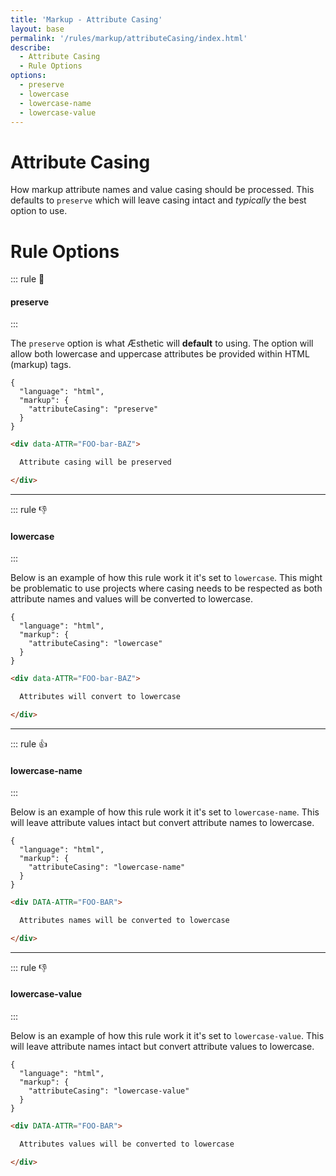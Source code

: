 ```yaml
---
title: 'Markup - Attribute Casing'
layout: base
permalink: '/rules/markup/attributeCasing/index.html'
describe:
  - Attribute Casing
  - Rule Options
options:
  - preserve
  - lowercase
  - lowercase-name
  - lowercase-value
---
```


# Attribute Casing

How markup attribute names and value casing should be processed. This defaults to `preserve` which will leave casing intact and _typically_ the best option to use.

# Rule Options

::: rule 🙌

#### preserve

:::

The `preserve` option is what Æsthetic will **default** to using. The option will allow both lowercase and uppercase attributes be provided within HTML (markup) tags.

```json:rules
{
  "language": "html",
  "markup": {
    "attributeCasing": "preserve"
  }
}
```

<!--prettier-ignore-->
```html
<div data-ATTR="FOO-bar-BAZ">

  Attribute casing will be preserved

</div>
```

---

::: rule 👎

#### lowercase

:::

Below is an example of how this rule work it it's set to `lowercase`. This might be problematic to use projects where casing needs to be respected as both attribute names and values will be converted to lowercase.

```json:rules
{
  "language": "html",
  "markup": {
    "attributeCasing": "lowercase"
  }
}
```

<!--prettier-ignore-->
```html
<div data-ATTR="FOO-bar-BAZ">

  Attributes will convert to lowercase

</div>
```

---

::: rule 👍

#### lowercase-name

:::

Below is an example of how this rule work it it's set to `lowercase-name`. This will leave attribute values intact but convert attribute names to lowercase.

```json:rules
{
  "language": "html",
  "markup": {
    "attributeCasing": "lowercase-name"
  }
}
```

<!--prettier-ignore-->
```html
<div DATA-ATTR="FOO-BAR">

  Attributes names will be converted to lowercase

</div>
```

---

::: rule 👎

#### lowercase-value

:::

Below is an example of how this rule work it it's set to `lowercase-value`. This will leave attribute names intact but convert attribute values to lowercase.

```json:rules
{
  "language": "html",
  "markup": {
    "attributeCasing": "lowercase-value"
  }
}
```

<!--prettier-ignore-->
```html
<div DATA-ATTR="FOO-BAR">

  Attributes values will be converted to lowercase

</div>
```
